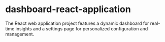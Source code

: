 # dashboard-react-application
The React web application project features a dynamic dashboard for real-time insights and a settings page for personalized configuration and management.
